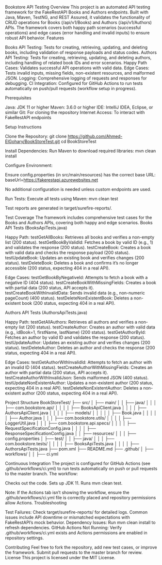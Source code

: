 Bookstore API Testing
Overview
This project is an automated API testing framework for the FakeRestAPI Books and Authors endpoints. Built with Java, Maven, TestNG, and REST Assured, it validates the functionality of CRUD operations for Books (/api/v1/Books) and Authors (/api/v1/Authors) APIs. The framework covers both happy path scenarios (successful operations) and edge cases (error handling and invalid inputs) to ensure robust API behavior.
Features

Books API Testing: Tests for creating, retrieving, updating, and deleting books, including validation of response payloads and status codes.
Authors API Testing: Tests for creating, retrieving, updating, and deleting authors, including handling of related book IDs and error scenarios.
Happy Path Cases: Validates successful API operations with valid data.
Edge Cases: Tests invalid inputs, missing fields, non-existent resources, and malformed JSON.
Logging: Comprehensive logging of requests and responses for debugging.
CI Integration: Configured for GitHub Actions to run tests automatically on push/pull requests (workflow setup in progress).

Prerequisites

Java: JDK 11 or higher
Maven: 3.6.0 or higher
IDE: IntelliJ IDEA, Eclipse, or similar
Git: For cloning the repository
Internet Access: To interact with FakeRestAPI endpoints

Setup Instructions

Clone the Repository:
git clone https://github.com/Ahmed-ElGohary/BookStoreTest.git
cd BookStoreTest


Install Dependencies: Run Maven to download required libraries:
mvn clean install


Configure Environment:

Ensure config.properties (in src/main/resources) has the correct base URL:
baseUrl=https://fakerestapi.azurewebsites.net


No additional configuration is needed unless custom endpoints are used.



Run Tests: Execute all tests using Maven:
mvn clean test

Test reports are generated in target/surefire-reports/.


Test Coverage
The framework includes comprehensive test cases for the Books and Authors APIs, covering both happy and edge scenarios.
Books API Tests (BooksApiTests.java)

Happy Path:
testGetAllBooks: Retrieves all books and verifies a non-empty list (200 status).
testGetBookByValidId: Fetches a book by valid ID (e.g., 1) and validates the response (200 status).
testCreateBook: Creates a book with valid data and checks the response payload (200 status).
testUpdateBook: Updates an existing book and verifies changes (200 status).
testDeleteBook: Deletes a book and confirms it’s no longer accessible (200 status, expecting 404 in a real API).


Edge Cases:
testGetBookByNegativeId: Attempts to fetch a book with a negative ID (404 status).
testCreateBookWithMissingFields: Creates a book with partial data (200 status, API accepts it).
testCreateBookWithInvalidData: Sends invalid data (e.g., non-numeric pageCount) (400 status).
testDeleteNonExistentBook: Deletes a non-existent book (200 status, expecting 404 in a real API).



Authors API Tests (AuthorsApiTests.java)

Happy Path:
testGetAllAuthors: Retrieves all authors and verifies a non-empty list (200 status).
testCreateAuthor: Creates an author with valid data (e.g., idBook=1, firstName, lastName) (200 status).
testGetAuthorById: Fetches an author by valid ID and validates the response (200 status).
testUpdateAuthor: Updates an existing author and verifies changes (200 status).
testDeleteAuthor: Deletes an author and checks the response (200 status, expecting 404 in a real API).


Edge Cases:
testGetAuthorWithInvalidId: Attempts to fetch an author with an invalid ID (404 status).
testCreateAuthorWithMissingFields: Creates an author with partial data (200 status, API accepts it).
testCreateAuthorWithInvalidJson: Sends malformed JSON (400 status).
testUpdateNonExistentAuthor: Updates a non-existent author (200 status, expecting 404 in a real API).
testDeleteNonExistentAuthor: Deletes a non-existent author (200 status, expecting 404 in a real API).



Project Structure
BookStoreTest/
├── src/
│   ├── main/
│   │   ├── java/
│   │   │   ├── com.bookstore.api/
│   │   │   │   ├── BooksApiClient.java
│   │   │   │   ├── AuthorsApiClient.java
│   │   │   │   ├── models/
│   │   │   │   │   ├── Book.java
│   │   │   │   │   ├── Author.java
│   │   │   ├── com.bookstore.utils/
│   │   │   │   ├── LoggerUtil.java
│   │   │   ├── com.bookstore.api.specs/
│   │   │   │   ├── RequestSpecificationConfig.java
│   │   │   │   ├── ResponseSpecificationConfig.java
│   │   ├── resources/
│   │   │   ├── config.properties
│   ├── test/
│   │   ├── java/
│   │   │   ├── com.bookstore.tests/
│   │   │   │   ├── BooksApiTests.java
│   │   │   │   ├── AuthorsApiTests.java
├── pom.xml
├── README.md
├── .github/
│   ├── workflows/
│   │   ├── ci.yml

Continuous Integration
The project is configured for GitHub Actions (see .github/workflows/ci.yml) to run tests automatically on push or pull requests to the master branch. The workflow:

Checks out the code.
Sets up JDK 11.
Runs mvn clean test.

Note: If the Actions tab isn’t showing the workflow, ensure the .github/workflows/ci.yml file is correctly placed and repository permissions allow Actions.
Troubleshooting

Test Failures: Check target/surefire-reports/ for detailed logs. Common issues include API downtime or mismatched expectations with FakeRestAPI’s mock behavior.
Dependency Issues: Run mvn clean install to refresh dependencies.
GitHub Actions Not Running: Verify .github/workflows/ci.yml exists and Actions permissions are enabled in repository settings.

Contributing
Feel free to fork the repository, add new test cases, or improve the framework. Submit pull requests to the master branch for review.
License
This project is licensed under the MIT License.
